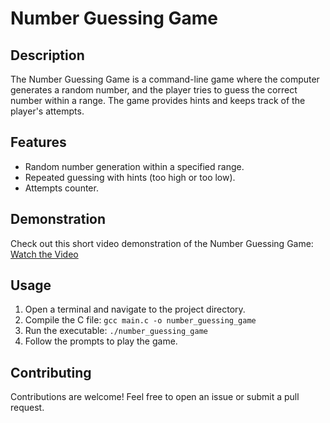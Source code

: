 # Number Guessing Game

## Description

The Number Guessing Game is a command-line game where the computer generates a random number, and the player tries to guess the correct number within a range. The game provides hints and keeps track of the player's attempts.

## Features

- Random number generation within a specified range.
- Repeated guessing with hints (too high or too low).
- Attempts counter.

## Demonstration

Check out this short video demonstration of the Number Guessing Game: [Watch the Video](https://youtu.be/doU5h9laFNM "cool demo")

## Usage

1. Open a terminal and navigate to the project directory.
2. Compile the C file: `gcc main.c -o number_guessing_game`
3. Run the executable: `./number_guessing_game`
4. Follow the prompts to play the game.

## Contributing

Contributions are welcome! Feel free to open an issue or submit a pull request.
